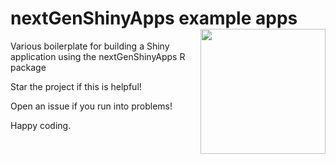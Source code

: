 # nextGenShinyApps example apps<img src="https://coursewhiz.org/shinyappsampleso/hex-shinyAppSamples.png" width="200" align="right" >

Various boilerplate for building a Shiny application using the nextGenShinyApps R package

Star the project if this is helpful!

Open an issue if you run into problems!

Happy coding.

